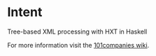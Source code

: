# Intent
Tree-based XML processing with HXT in Haskell

For more information visit the [101companies wiki](http://www.101companies.org).